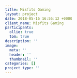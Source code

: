```yaml
---
title: Misfits Gaming
layout: project
date: 2018-05-16 16:56:12 +0000
client_name: Misfits Gaming
participants:
  ollie: true
  tom: true
description: ''
image:
  meta: ''
  header: ''
  thumbnail: ''
categories: []
project_type: ''
---
```


